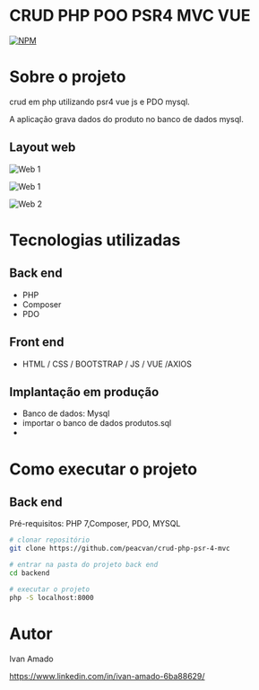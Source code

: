# CRUD PHP POO PSR4 MVC VUE 
[![NPM](https://img.shields.io/npm/l/react)](https://github.com/devsuperior/sds1-wmazoni/blob/master/LICENSE) 

# Sobre o projeto
crud em php utilizando psr4  vue js e PDO  mysql.

A aplicação grava dados do produto no banco de dados mysql.


## Layout web
![Web 1](https://github.com/peacevan/assets/blob/main/tela-lista-produto.PNG)

![Web 1](https://github.com/peacevan/assets/blob/main/editar.PNG)

![Web 2](https://github.com/peacevan/assets/blob/main/remover.PNG)


# Tecnologias utilizadas
## Back end
- PHP
- Composer
- PDO
## Front end
- HTML / CSS / BOOTSTRAP / JS / VUE /AXIOS

## Implantação em produção

- Banco de dados: Mysql
- importar o banco de dados produtos.sql
- 

# Como executar o projeto

## Back end
Pré-requisitos: PHP 7,Composer, PDO, MYSQL

```bash
# clonar repositório
git clone https://github.com/peacvan/crud-php-psr-4-mvc

# entrar na pasta do projeto back end
cd backend

# executar o projeto
php -S localhost:8000

```
# Autor

Ivan Amado

https://www.linkedin.com/in/ivan-amado-6ba88629/


